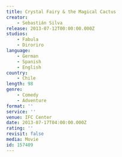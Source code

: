 ```yaml
---
title: Crystal Fairy & the Magical Cactus
creator:
    - Sebastián Silva
release: 2013-07-12T00:00:00.000Z
studios:
    - Fabula
    - Diroriro
language:
    - German
    - Spanish
    - English
country:
    - Chile
length: 98
genre:
    - Comedy
    - Adventure
format: ''
service: ''
venue: IFC Center
date: 2013-07-17T04:00:00.000Z
rating: ''
revisit: false
media: Movie
id: 157409
---
```



